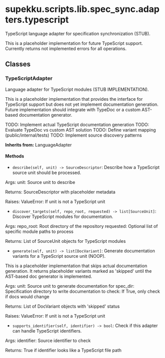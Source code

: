 # supekku.scripts.lib.spec_sync.adapters.typescript

TypeScript language adapter for specification synchronization (STUB).

This is a placeholder implementation for future TypeScript support.
Currently returns not implemented errors for all operations.

## Classes

### TypeScriptAdapter

Language adapter for TypeScript modules (STUB IMPLEMENTATION).

This is a placeholder implementation that provides the interface
for TypeScript support but does not yet implement documentation
generation. Future implementation should integrate with TypeDoc
or a custom AST-based documentation generator.

TODO: Implement actual TypeScript documentation generation
TODO: Evaluate TypeDoc vs custom AST solution
TODO: Define variant mapping (public/internal/tests)
TODO: Implement source discovery patterns

**Inherits from:** LanguageAdapter

#### Methods

- `describe(self, unit) -> SourceDescriptor`: Describe how a TypeScript source unit should be processed.

Args:
    unit: Source unit to describe

Returns:
    SourceDescriptor with placeholder metadata

Raises:
    ValueError: If unit is not a TypeScript unit
- `discover_targets(self, repo_root, requested) -> list[SourceUnit]`: Discover TypeScript modules for documentation.

Args:
    repo_root: Root directory of the repository
    requested: Optional list of specific module paths to process

Returns:
    List of SourceUnit objects for TypeScript modules
- `generate(self, unit) -> list[DocVariant]`: Generate documentation variants for a TypeScript source unit (NOOP).

This is a placeholder implementation that skips actual documentation
generation. It returns placeholder variants marked as 'skipped' until
the AST-based doc generator is implemented.

Args:
    unit: Source unit to generate documentation for
    spec_dir: Specification directory to write documentation to
    check: If True, only check if docs would change

Returns:
    List of DocVariant objects with 'skipped' status

Raises:
    ValueError: If unit is not a TypeScript unit
- `supports_identifier(self, identifier) -> bool`: Check if this adapter can handle TypeScript identifiers.

Args:
    identifier: Source identifier to check

Returns:
    True if identifier looks like a TypeScript file path
